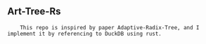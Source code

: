 ## Art-Tree-Rs
```text
    This repo is inspired by paper Adaptive-Radix-Tree, and I implement it by referencing to DuckDB using rust.
```
